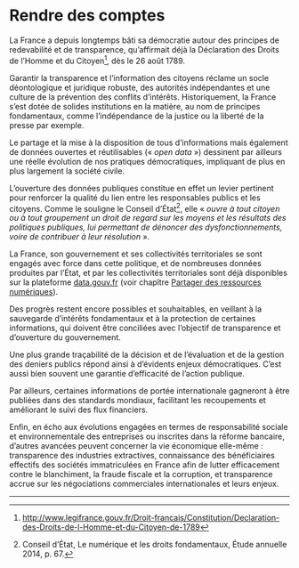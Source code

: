 # Rendre des comptes

La France a depuis longtemps bâti sa démocratie autour des principes de redevabilité et de transparence, qu’affirmait déjà la Déclaration des Droits de l’Homme et du Citoyen[^1], dès le 26 août 1789.

Garantir la transparence et l’information des citoyens réclame un socle déontologique et juridique robuste, des autorités indépendantes et une culture de la prévention des conflits d’intérêts. Historiquement, la France s’est dotée de solides institutions en la matière, au nom de principes fondamentaux, comme l’indépendance de la justice ou la liberté de la presse par exemple.

Le partage et la mise à la disposition de tous d’informations mais également de données ouvertes et réutilisables (« *open data* ») dessinent par ailleurs une réelle évolution de nos pratiques démocratiques, impliquant de plus en plus largement la société civile.

L’ouverture des données publiques constitue en effet un levier pertinent pour renforcer la qualité du lien entre les responsables publics et les citoyens.
Comme le souligne le Conseil d’État[^2], elle « *ouvre à tout citoyen ou à tout groupement un droit de regard sur les moyens et les résultats des politiques publiques, lui permettant de dénoncer des dysfonctionnements, voire de contribuer à leur résolution* ».

La France, son gouvernement et ses collectivités territoriales se sont engagés avec force dans cette politique, et de nombreuses données produites par l’État, et par les collectivités territoriales sont déjà disponibles sur la plateforme [data.gouv.fr](http://www.data.gouv.fr/) (voir chapître [Partager des ressources numériques](../partager-des-ressources/README.md)).

Des progrès restent encore possibles et souhaitables, en veillant à la sauvegarde d’intérêts fondamentaux et à la protection de certaines informations, qui doivent être conciliées avec l’objectif de transparence et d’ouverture du gouvernement.

Une plus grande traçabilité de la décision et de l’évaluation et de la gestion des deniers publics répond ainsi à d’évidents enjeux démocratiques. C’est aussi bien souvent une garantie d’efficacité de l’action publique.

Par ailleurs, certaines informations de portée internationale gagneront à être publiées dans des standards mondiaux, facilitant les recoupements et améliorant le suivi des flux financiers.

Enfin, en écho aux évolutions engagées en termes de responsabilité sociale et environnementale des entreprises ou inscrites dans la réforme bancaire, d’autres avancées peuvent concerner la vie économique elle-même : transparence des industries extractives, connaissance des bénéficiaires effectifs des sociétés immatriculées en France afin de lutter efficacement contre le blanchiment, la fraude fiscale et la corruption, et transparence accrue sur les négociations commerciales internationales et leurs enjeux.

----

[^1]: http://www.legifrance.gouv.fr/Droit-francais/Constitution/Declaration-des-Droits-de-l-Homme-et-du-Citoyen-de-1789

[^2]: Conseil d’État, Le numérique et les droits fondamentaux, Étude annuelle 2014, p. 67.
